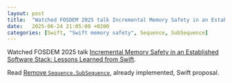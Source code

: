 ```yaml
---
layout: post
title:  "Watched FOSDEM 2025 talk Incremental Memory Safety in an Established Software Stack: Lessons Learned from Swift"
date:   2025-06-24 21:05:00 +0200
categories: [Swift, "Swift memory safety", Sequence, SubSequence]
---
```

Watched FOSDEM 2025 talk [Incremental Memory Safety in an Established Software Stack: Lessons Learned from Swift](https://fosdem.org/2025/schedule/event/fosdem-2025-6176-incremental-memory-safety-in-an-established-software-stack-lessons-learned-from-swift/).

Read [Remove `Sequence.SubSequence`](https://github.com/swiftlang/swift-evolution/blob/main/proposals/0234-remove-sequence-subsequence.md), already implemented, Swift proposal.
